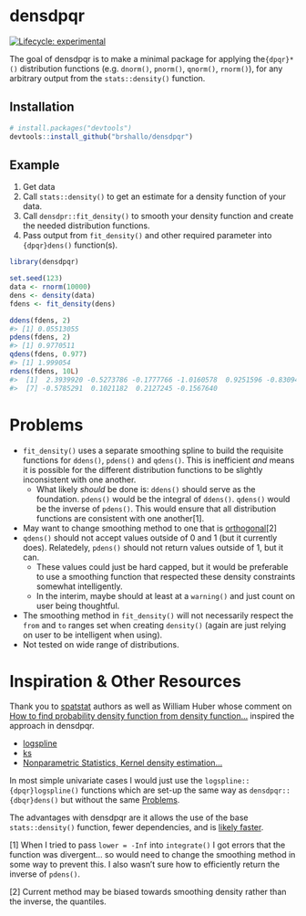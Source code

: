 
<!-- README.md is generated from README.Rmd. Please edit that file -->

# densdpqr

<!-- badges: start -->

[![Lifecycle:
experimental](https://img.shields.io/badge/lifecycle-experimental-orange.svg)](https://lifecycle.r-lib.org/articles/stages.html#experimental)
<!-- badges: end -->

The goal of densdpqr is to make a minimal package for applying
the`{dpqr}*()` distribution functions (e.g. `dnorm()`, `pnorm()`,
`qnorm()`, `rnorm()`), for any arbitrary output from the
`stats::density()` function.

## Installation

``` r
# install.packages("devtools")
devtools::install_github("brshallo/densdpqr")
```

## Example

1.  Get data
2.  Call `stats::density()` to get an estimate for a density function of
    your data.
3.  Call `densdpr::fit_density()` to smooth your density function and
    create the needed distribution functions.
4.  Pass output from `fit_density()` and other required parameter into
    `{dpqr}dens()` function(s).

``` r
library(densdpqr)

set.seed(123)
data <- rnorm(10000)
dens <- density(data)
fdens <- fit_density(dens)

ddens(fdens, 2)
#> [1] 0.05513055
pdens(fdens, 2)
#> [1] 0.9770511
qdens(fdens, 0.977)
#> [1] 1.999054
rdens(fdens, 10L)
#>  [1]  2.3939920 -0.5273786 -0.1777766 -1.0160578  0.9251596 -0.8309481
#>  [7] -0.5785291  0.1021182  0.2127245 -0.1567640
```

# Problems

-   `fit_density()` uses a separate smoothing spline to build the
    requisite functions for `ddens()`, `pdens()` and `qdens()`. This is
    inefficient *and* means it is possible for the different
    distribution functions to be slightly inconsistent with one another.
    -   What likely *should* be done is: `ddens()` should serve as the
        foundation. `pdens()` would be the integral of `ddens()`.
        `qdens()` would be the inverse of `pdens()`. This would ensure
        that all distribution functions are consistent with one
        another[1].
-   May want to change smoothing method to one that is
    [orthogonal](https://en.wikipedia.org/wiki/Cubic_Hermite_spline)[2]
-   `qdens()` should not accept values outside of 0 and 1 (but it
    currently does). Relatedely, `pdens()` should not return values
    outside of 1, but it can.
    -   These values could just be hard capped, but it would be
        preferable to use a smoothing function that respected these
        density constraints somewhat intelligently.
    -   In the interim, maybe should at least at a `warning()` and just
        count on user being thoughtful.
-   The smoothing method in `fit_density()` will not necessarily respect
    the `from` and `to` ranges set when creating `density()` (again are
    just relying on user to be intelligent when using).
-   Not tested on wide range of distributions.

# Inspiration & Other Resources

Thank you to
[spatstat](https://github.com/spatstat/spatstat.core/blob/76d20a642867d7c30a0f11c58af5b8634ad302cd/R/quantiledensity.R)
authors as well as William Huber whose comment on [How to find
probability density function from density
function…](https://stats.stackexchange.com/a/553271/193123) inspired the
approach in densdpqr.

-   [logspline](https://cran.r-project.org/web/packages/logspline/logspline.pdf)
-   [ks](https://cran.r-project.org/web/packages/ks/ks.pdf)
-   [Nonparametric Statistics, Kernel density
    estimation…](https://bookdown.org/egarpor/NP-UC3M/kde-i.html)

In most simple univariate cases I would just use the
`logspline::{dpqr}logspline()` functions which are set-up the same way
as `densdpqr::{dbqr}dens()` but without the same [Problems](#problems).

The advantages with densdpqr are it allows the use of the base
`stats::density()` function, fewer dependencies, and is [likely
faster](https://gist.github.com/brshallo/ea2e04347e14fae7ff969a54e2266359).

[1] When I tried to pass `lower = -Inf` into `integrate()` I got errors
that the function was divergent… so would need to change the smoothing
method in some way to prevent this. I also wasn’t sure how to
efficiently return the inverse of `pdens()`.

[2] Current method may be biased towards smoothing density rather than
the inverse, the quantiles.
